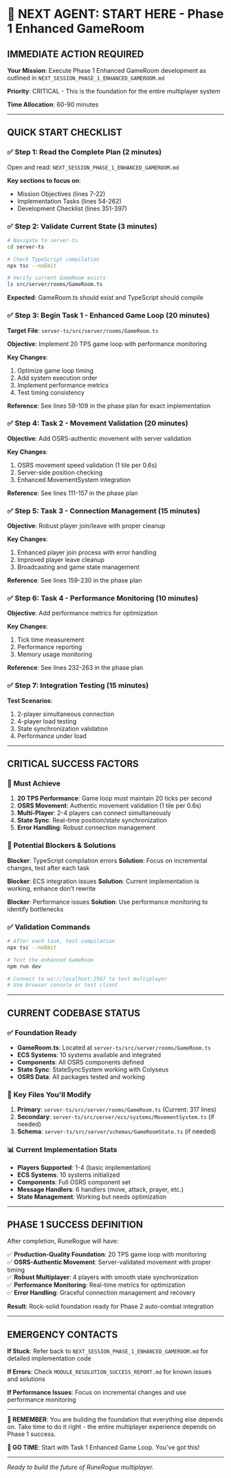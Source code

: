 # 🎯 NEXT AGENT: START HERE - Phase 1 Enhanced GameRoom

## **IMMEDIATE ACTION REQUIRED**

**Your Mission**: Execute Phase 1 Enhanced GameRoom development as outlined in `NEXT_SESSION_PHASE_1_ENHANCED_GAMEROOM.md`

**Priority**: CRITICAL - This is the foundation for the entire multiplayer system

**Time Allocation**: 60-90 minutes

---

## **QUICK START CHECKLIST**

### **✅ Step 1: Read the Complete Plan (2 minutes)**

Open and read: `NEXT_SESSION_PHASE_1_ENHANCED_GAMEROOM.md`

**Key sections to focus on**:

- Mission Objectives (lines 7-22)
- Implementation Tasks (lines 54-262)
- Development Checklist (lines 351-397)

### **✅ Step 2: Validate Current State (3 minutes)**

```bash
# Navigate to server-ts
cd server-ts

# Check TypeScript compilation
npx tsc --noEmit

# Verify current GameRoom exists
ls src/server/rooms/GameRoom.ts
```

**Expected**: GameRoom.ts should exist and TypeScript should compile

### **✅ Step 3: Begin Task 1 - Enhanced Game Loop (20 minutes)**

**Target File**: `server-ts/src/server/rooms/GameRoom.ts`

**Objective**: Implement 20 TPS game loop with performance monitoring

**Key Changes**:

1. Optimize game loop timing
2. Add system execution order
3. Implement performance metrics
4. Test timing consistency

**Reference**: See lines 59-109 in the phase plan for exact implementation

### **✅ Step 4: Task 2 - Movement Validation (20 minutes)**

**Objective**: Add OSRS-authentic movement with server validation

**Key Changes**:

1. OSRS movement speed validation (1 tile per 0.6s)
2. Server-side position checking
3. Enhanced MovementSystem integration

**Reference**: See lines 111-157 in the phase plan

### **✅ Step 5: Task 3 - Connection Management (15 minutes)**

**Objective**: Robust player join/leave with proper cleanup

**Key Changes**:

1. Enhanced player join process with error handling
2. Improved player leave cleanup
3. Broadcasting and game state management

**Reference**: See lines 159-230 in the phase plan

### **✅ Step 6: Task 4 - Performance Monitoring (10 minutes)**

**Objective**: Add performance metrics for optimization

**Key Changes**:

1. Tick time measurement
2. Performance reporting
3. Memory usage monitoring

**Reference**: See lines 232-263 in the phase plan

### **✅ Step 7: Integration Testing (15 minutes)**

**Test Scenarios**:

1. 2-player simultaneous connection
2. 4-player load testing
3. State synchronization validation
4. Performance under load

---

## **CRITICAL SUCCESS FACTORS**

### **🎯 Must Achieve**

1. **20 TPS Performance**: Game loop must maintain 20 ticks per second
2. **OSRS Movement**: Authentic movement validation (1 tile per 0.6s)
3. **Multi-Player**: 2-4 players can connect simultaneously
4. **State Sync**: Real-time position/state synchronization
5. **Error Handling**: Robust connection management

### **🚨 Potential Blockers & Solutions**

**Blocker**: TypeScript compilation errors
**Solution**: Focus on incremental changes, test after each task

**Blocker**: ECS integration issues
**Solution**: Current implementation is working, enhance don't rewrite

**Blocker**: Performance issues
**Solution**: Use performance monitoring to identify bottlenecks

### **✅ Validation Commands**

```bash
# After each task, test compilation
npx tsc --noEmit

# Test the enhanced GameRoom
npm run dev

# Connect to ws://localhost:2567 to test multiplayer
# Use browser console or test client
```

---

## **CURRENT CODEBASE STATUS**

### **✅ Foundation Ready**

- **GameRoom.ts**: Located at `server-ts/src/server/rooms/GameRoom.ts`
- **ECS Systems**: 10 systems available and integrated
- **Components**: All OSRS components defined
- **State Sync**: StateSyncSystem working with Colyseus
- **OSRS Data**: All packages tested and working

### **📂 Key Files You'll Modify**

1. **Primary**: `server-ts/src/server/rooms/GameRoom.ts` (Current: 317 lines)
2. **Secondary**: `server-ts/src/server/ecs/systems/MovementSystem.ts` (if needed)
3. **Schema**: `server-ts/src/server/schemas/GameRoomState.ts` (if needed)

### **📊 Current Implementation Stats**

- **Players Supported**: 1-4 (basic implementation)
- **ECS Systems**: 10 systems initialized
- **Components**: Full OSRS component set
- **Message Handlers**: 6 handlers (move, attack, prayer, etc.)
- **State Management**: Working but needs optimization

---

## **PHASE 1 SUCCESS DEFINITION**

After completion, RuneRogue will have:

✅ **Production-Quality Foundation**: 20 TPS game loop with monitoring  
✅ **OSRS-Authentic Movement**: Server-validated movement with proper timing  
✅ **Robust Multiplayer**: 4 players with smooth state synchronization  
✅ **Performance Monitoring**: Real-time metrics for optimization  
✅ **Error Handling**: Graceful connection management and recovery

**Result**: Rock-solid foundation ready for Phase 2 auto-combat integration

---

## **EMERGENCY CONTACTS**

**If Stuck**: Refer back to `NEXT_SESSION_PHASE_1_ENHANCED_GAMEROOM.md` for detailed implementation code

**If Errors**: Check `MODULE_RESOLUTION_SUCCESS_REPORT.md` for known issues and solutions

**If Performance Issues**: Focus on incremental changes and use performance monitoring

---

**🎯 REMEMBER**: You are building the foundation that everything else depends on. Take time to do it right - the entire multiplayer experience depends on Phase 1 success.

**🚀 GO TIME**: Start with Task 1 Enhanced Game Loop. You've got this!

---

_Ready to build the future of RuneRogue multiplayer._
